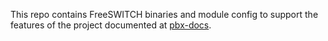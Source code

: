 This repo contains
FreeSWITCH binaries and module config
to support the features of
the project documented at
[pbx-docs](https://github.com/tessercat/pbx-docs).
